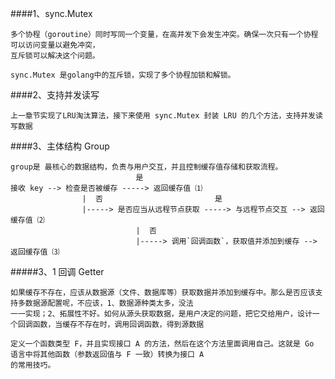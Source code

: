 
####1、sync.Mutex

    多个协程（goroutine）同时写同一个变量，在高并发下会发生冲突。确保一次只有一个协程可以访问变量以避免冲突，
    互斥锁可以解决这个问题。
    
    sync.Mutex 是golang中的互斥锁，实现了多个协程加锁和解锁。
    
    
####2、支持并发读写

    上一章节实现了LRU淘汰算法，接下来使用 sync.Mutex 封装 LRU 的几个方法，支持并发读写数据
    
####3、主体结构 Group
    
    group是 最核心的数据结构，负责与用户交互，并且控制缓存值存储和获取流程。
                                是
    接收 key --> 检查是否被缓存 -----> 返回缓存值 ⑴
                    |  否                         是
                    |-----> 是否应当从远程节点获取 -----> 与远程节点交互 --> 返回缓存值 ⑵
                                |  否
                                |-----> 调用`回调函数`，获取值并添加到缓存 --> 返回缓存值 ⑶
  

#####3、1 回调 Getter

    如果缓存不存在，应该从数据源（文件、数据库等）获取数据并添加到缓存中。那么是否应该支持多数据源配置呢，不应该，1、数据源种类太多，没法
    一一实现；2、拓展性不好。如何从源头获取数据，是用户决定的问题，把它交给用户，设计一个回调函数，当缓存不存在时，调用回调函数，得到源数据
    
    定义一个函数类型 F，并且实现接口 A 的方法，然后在这个方法里面调用自己。这就是 Go 语言中将其他函数（参数返回值与 F 一致）转换为接口 A
    的常用技巧。
    